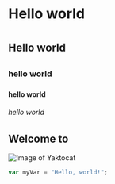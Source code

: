# Hello world <h1>
## Hello world <h2>
### hello world <h3>
#### hello world <h4>
###### hello world <h6>

## Welcome to
![Image of Yaktocat](https://octodex.github.com/images/yaktocat.png)

``` javascript
var myVar = "Hello, world!";
```




